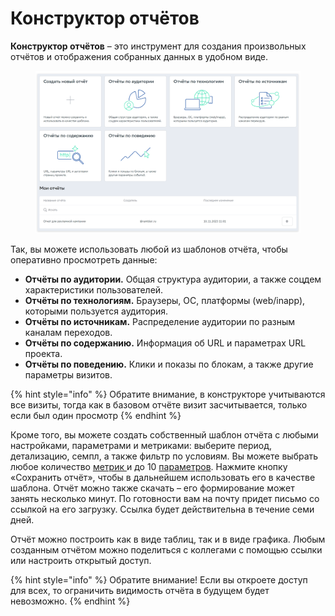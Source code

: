 # Конструктор отчётов

**Конструктор отчётов** – это инструмент для создания произвольных отчётов и отображения собранных данных в удобном виде.

<figure><img src="../../.gitbook/assets/1.1.png" alt=""><figcaption></figcaption></figure>

Так, вы можете использовать любой из шаблонов отчёта, чтобы оперативно просмотреть данные:

* **Отчёты по аудитории.** Общая структура аудитории, а также соцдем характеристики пользователей.
* **Отчёты по технологиям.** Браузеры, ОС, платформы (web/inapp), которыми пользуется аудитория.
* **Отчёты по источникам.** Распределение аудитории по разным каналам переходов.
* **Отчёты по содержанию.** Информация об URL и параметрах URL проекта.
* **Отчёты по поведению.** Клики и показы по блокам, а также другие параметры визитов.

{% hint style="info" %}
Обратите внимание, в конструкторе учитываются все визиты, тогда как в базовом отчёте визит засчитывается, только если был один просмотр
{% endhint %}

Кроме того, вы можете создать собственный шаблон отчёта с любыми настройками, параметрами и метриками: выберите период, детализацию, семпл, а также фильтр по условиям. Вы можете выбрать любое количество [метрик ](../../nachalo-raboty/sozdanie-schyotchika/)и до 10 [параметров](../metriki-analitiki/parametry.md). Нажмите кнопку «Сохранить отчёт», чтобы в дальнейшем использовать его в качестве шаблона. Отчёт можно также скачать – его формирование может занять несколько минут. По готовности вам на почту придет письмо со ссылкой на его загрузку. Ссылка будет действительна в течение семи дней.

Отчёт можно построить как в виде таблиц, так и в виде графика. Любым созданным отчётом можно поделиться с коллегами с помощью ссылки или настроить открытый доступ.

{% hint style="info" %}
Обратите внимание! Если вы откроете доступ для всех, то ограничить видимость отчёта в будущем будет невозможно.
{% endhint %}
